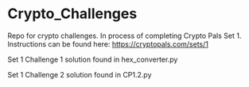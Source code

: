 # Crypto_Challenges

Repo for crypto challenges. In process of completing Crypto Pals Set 1. Instructions can be found here: https://cryptopals.com/sets/1

Set 1 Challenge 1 solution found in hex_converter.py

Set 1 Challenge 2 solution found in CP1.2.py
